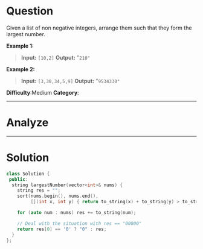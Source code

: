 
# Question


Given a list of non negative integers, arrange them such that they form the largest number.

**Example 1:**

> **Input:** `[10,2]`
> **Output:** "`210"`

**Example 2:**

> **Input:** `[3,30,34,5,9]`
> **Output:** "`9534330"`

**Difficulty**:Medium
**Category**:


------------

# Analyze

------------

# Solution

```cpp
class Solution {
 public:
  string largestNumber(vector<int>& nums) {
    string res = "";
    sort(nums.begin(), nums.end(),
         [](int x, int y) { return to_string(x) + to_string(y) > to_string(y) + to_string(x); });

    for (auto num : nums) res += to_string(num);

    // Deal with the situation with res == "00000"
    return res[0] == '0' ? "0" : res;
  }
};
```
